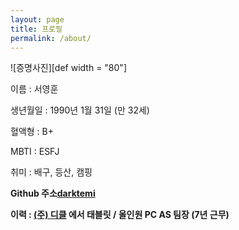 ```yaml
---
layout: page
title: 프로필
permalink: /about/
---
```


![증명사진][def width = "80"]

이름 : 서영훈

생년월일 : 1990년 1월 31일 (만 32세)

혈액형 : B+

MBTI : ESFJ

취미 : 배구, 등산, 캠핑

**Github 주소[darktemi](https://github.com/darktemi)**

**이력 : [(주) 디클](https://dicle.co.kr) 에서 태블릿 / 올인원 PC AS 팀장 (7년 근무)**



[def]: 1.jpg